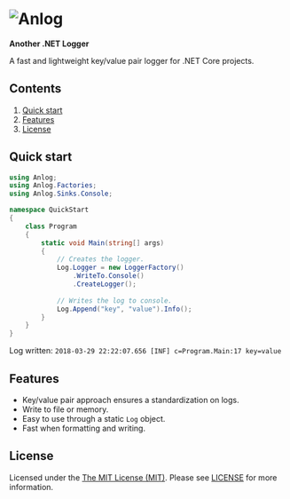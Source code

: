 # ![Anlog](https://user-images.githubusercontent.com/5340818/38121535-4b734df8-33a6-11e8-98aa-e9b8d7234de0.png)

**Another .NET Logger**

A fast and lightweight key/value pair logger for .NET Core projects.

## Contents
1. <a href="#quick-start">Quick start</a>
1. <a href="#features">Features</a>
1. <a href="#license">License</a>

## <a id="quick-start"></a>Quick start

```cs
using Anlog;
using Anlog.Factories;
using Anlog.Sinks.Console;

namespace QuickStart
{
    class Program
    {
        static void Main(string[] args)
        {
            // Creates the logger.
            Log.Logger = new LoggerFactory()
                .WriteTo.Console()
                .CreateLogger();
            
            // Writes the log to console.
            Log.Append("key", "value").Info();
        }
    }
}
```

Log written: `2018-03-29 22:22:07.656 [INF] c=Program.Main:17 key=value`

## <a id="features"></a>Features

* Key/value pair approach ensures a standardization on logs.
* Write to file or memory. 
* Easy to use through a static `Log` object.
* Fast when formatting and writing.

## <a id="license"></a>License

Licensed under the [The MIT License (MIT)](http://opensource.org/licenses/MIT). Please see [LICENSE](LICENSE) for more information.
